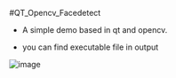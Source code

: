 #QT_Opencv_Facedetect


- A simple demo  based in qt and opencv.



- you can find executable file in output

![image](http://www.iotwrt.com/jpg/cubie.jpg)